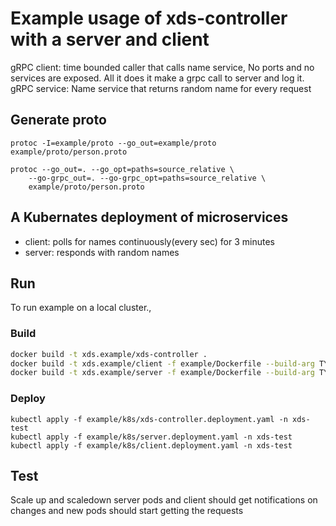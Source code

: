 # Example usage of xds-controller with a server and client

gRPC client: time bounded caller that calls name service, No ports and no services are exposed. All it does it make a grpc call to server and log it.
gRPC service: Name service that returns random name for every request


## Generate proto
```
protoc -I=example/proto --go_out=example/proto example/proto/person.proto

protoc --go_out=. --go_opt=paths=source_relative \
    --go-grpc_out=. --go-grpc_opt=paths=source_relative \
    example/proto/person.proto
```

## A Kubernates deployment of microservices
- client: polls for names continuously(every sec) for 3 minutes
- server: responds with random names

## Run
To run example on a local cluster.,

### Build
```bash
docker build -t xds.example/xds-controller .
docker build -t xds.example/client -f example/Dockerfile --build-arg TYPE=client example
docker build -t xds.example/server -f example/Dockerfile --build-arg TYPE=server example

```
### Deploy
```
kubectl apply -f example/k8s/xds-controller.deployment.yaml -n xds-test
kubectl apply -f example/k8s/server.deployment.yaml -n xds-test
kubectl apply -f example/k8s/client.deployment.yaml -n xds-test
```

## Test
Scale up and scaledown server pods and client should get notifications on changes and new pods should start getting
the requests
